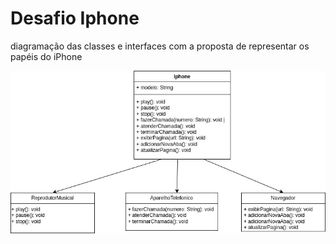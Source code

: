 # Desafio Iphone

diagramação das classes e interfaces com a proposta de representar os papéis do iPhone

!["Diagrama UML"](./Iphone-UML.jpg)
